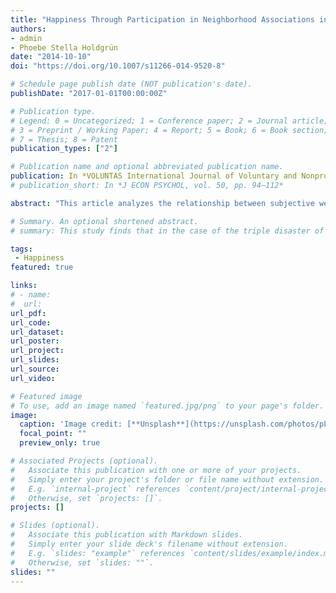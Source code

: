 ```yaml
---
title: "Happiness Through Participation in Neighborhood Associations in  Japan? The Impact of Loneliness and Voluntariness"
authors:
- admin
- Phoebe Stella Holdgrün
date: "2014-10-10"
doi: "https://doi.org/10.1007/s11266-014-9520-8"

# Schedule page publish date (NOT publication's date).
publishDate: "2017-01-01T00:00:00Z"

# Publication type.
# Legend: 0 = Uncategorized; 1 = Conference paper; 2 = Journal article;
# 3 = Preprint / Working Paper; 4 = Report; 5 = Book; 6 = Book section;
# 7 = Thesis; 8 = Patent
publication_types: ["2"]

# Publication name and optional abbreviated publication name.
publication: In *VOLUNTAS International Journal of Voluntary and Nonprofit Organizations, vol. 26 (1), pp. 69-97*
# publication_short: In *J ECON PSYCHOL, vol. 50, pp. 94–112*

abstract: "This article analyzes the relationship between subjective well-being (SWB) and participation in neighborhood associations (NHA) in Japan. While the theoretical and empirical literature suggests a strong positive correlation between participation in NHAs and SWB, recent research on Japan could not validate this result. This study shows how those diverging results can be explained by including two factors in the analysis: the voluntariness of the action as well as loneliness as a mediating variable. Using linear regression models on data from two different studies, we find that—even in the case of Japan—voluntary participation in NHAs is positively associated with SWB in two ways: directly and indirectly mediated by loneliness. This result is robust to differently sampled data and different measures of our key variables."

# Summary. An optional shortened abstract.
# summary: This study finds that in the case of the triple disaster of March 11 in Japan, donations mitigate the negative effects on subjective well-being (SWB).

tags:
 - Happiness
featured: true

links:
# - name: 
#  url: 
url_pdf: 
url_code: 
url_dataset: 
url_poster: 
url_project: 
url_slides: 
url_source: 
url_video: 

# Featured image
# To use, add an image named `featured.jpg/png` to your page's folder. 
image:
  caption: 'Image credit: [**Unsplash**](https://unsplash.com/photos/pLCdAaMFLTE)'
  focal_point: ""
  preview_only: true

# Associated Projects (optional).
#   Associate this publication with one or more of your projects.
#   Simply enter your project's folder or file name without extension.
#   E.g. `internal-project` references `content/project/internal-project/index.md`.
#   Otherwise, set `projects: []`.
projects: []

# Slides (optional).
#   Associate this publication with Markdown slides.
#   Simply enter your slide deck's filename without extension.
#   E.g. `slides: "example"` references `content/slides/example/index.md`.
#   Otherwise, set `slides: ""`.
slides: ""
---
```




